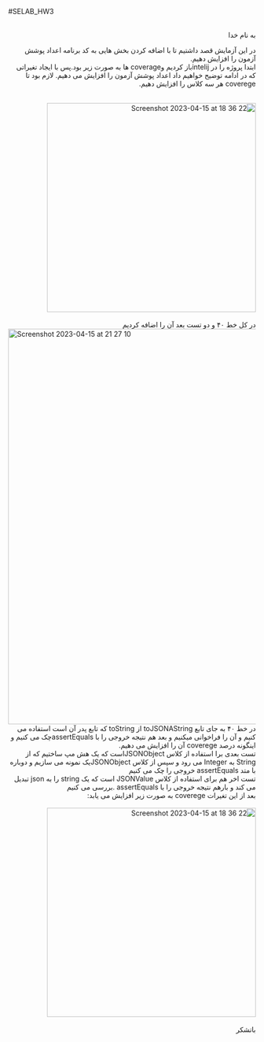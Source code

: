 #SELAB_HW3
<div dir="rtl">
<br />
به نام خدا

در این آزمایش قصد داشتیم تا با اضافه کردن بخش هایی به کد برنامه اعداد پوشش آزمون را افزایش دهیم.
<br />
ابتدا پروژه را در intelijباز کردیم وcoverage ها به صورت زیر بود.پس با ایجاد تغیراتی که در ادامه توضیح خواهیم داد اعداد پوشش آزمون را افزایش می دهیم. لازم بود تا coverege هر سه کلاس را افزایش دهیم.

<br/>
<img width="425" alt="Screenshot 2023-04-15 at 18 36 22" src="https://user-images.githubusercontent.com/58518166/232249119-fbc8897e-e8b7-4069-af9c-06738b04f629.png">
</div>
<br />
<div dir="rtl">
در کل خط ۴۰ و دو تست بعد آن  را اضافه کردیم
</div><img width="804" alt="Screenshot 2023-04-15 at 21 27 10" src="https://user-images.githubusercontent.com/59180989/232245676-d662d753-676c-4973-aacd-b5e79c100512.png">
<br />
<div dir="rtl">
در خط ۴۰ به جای تابع toJSONAString از toString که تابع پدر آن است استفاده می کنیم و آن را فراخوانی میکنیم و بعد هم نتیجه خروجی را با assertEqualsچک می کنیم و اینگونه درصد coverege آن را افزایش می دهیم.
<br />
<div dir="rtl">
تست بعدی برا استفاده از کلاس JSONObjectاست که یک هش مپ ساختیم که از String به Integer  می رود و 
سپس از کلاس JSONObjectیک نمونه می سازیم و دوباره با متد 
assertEquals خروجی را چک می کنیم
<br />
تست اخر هم برای استفاده از کلاس JSONValue است 
که یک string را به json تبدیل می کند 
و بارهم نتیجه خروجی را با 
assertEquals
.بررسی می کنیم
<br />
بعد از این تغیرات coverege به صورت زیر افزایش می یابد:
</div>
<br/>
<img width="425" alt="Screenshot 2023-04-15 at 18 36 22" src="https://user-images.githubusercontent.com/58518166/232249071-538ae814-acc4-4a67-bbd0-2dd671d010f6.png">


<br/>
<br/>
باتشکر
